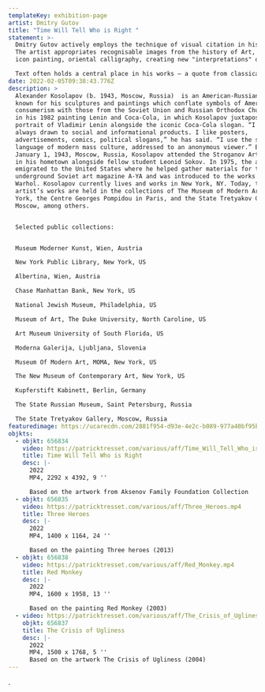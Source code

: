 ```yaml
---
templateKey: exhibition-page
artist: Dmitry Gutov
title: "Time Will Tell Who is Right "
statement: >-
  Dmitry Gutov actively employs the technique of visual citation in his work.
  The artist appropriates recognisable images from the history of Art, Russian
  icon painting, oriental calligraphy, creating new "interpretations" of them.

  Text often holds a central place in his works – a quote from classical literature or a common phrase taken from life resonate and are relevant today.
date: 2022-02-05T09:38:43.776Z
description: >
  Alexander Kosolapov (b. 1943, Moscow, Russia)  is an American-Russian artist
  known for his sculptures and paintings which conflate symbols of American
  consumerism with those from the Soviet Union and Russian Orthodox Church. As
  in his 1982 painting Lenin and Coca-Cola, in which Kosolapov juxtaposed a
  portrait of Vladimir Lenin alongside the iconic Coca-Cola slogan. “I was
  always drawn to social and informational products. I like posters,
  advertisements, comics, political slogans,” he has said. “I use the shared
  language of modern mass culture, addressed to an anonymous viewer.” Born on
  January 1, 1943, Moscow, Russia, Kosolapov attended the Stroganov Art School
  in his hometown alongside fellow student Leonid Sokov. In 1975, the artist
  emigrated to the United States where he helped gather materials for the
  underground Soviet art magazine A-YA and was introduced to the works of Andy
  Warhol. Kosolapov currently lives and works in New York, NY. Today, the
  artist’s works are held in the collections of The Museum of Modern Art in New
  York, the Centre Georges Pompidou in Paris, and the State Tretyakov Gallery in
  Moscow, among others.


  Selected public collections:


  Museum Moderner Kunst, Wien, Austria

  New York Public Library, New York, US

  Albertina, Wien, Austria

  Chase Manhattan Bank, New York, US

  National Jewish Museum, Philadelphia, US

  Museum of Art, The Duke University, North Caroline, US

  Art Museum University of South Florida, US

  Moderna Galerija, Ljubljana, Slovenia

  Museum Of Modern Art, MOMA, New York, US

  The New Museum of Contemporary Art, New York, US

  Kupferstift Kabinett, Berlin, Germany

  The State Russian Museum, Saint Petersburg, Russia

  The State Tretyakov Gallery, Moscow, Russia
featuredimage: https://ucarecdn.com/2881f954-d93e-4e2c-b089-977a40bf95b2/
objkts:
  - objkt: 656834
    video: https://patricktresset.com/various/aff/Time_Will_Tell_Who_is_Right.mp4
    title: Time Will Tell Who is Right
    desc: |-
      2022
      MP4, 2292 x 4392, 9 ''

      Based on the artwork from Aksenov Family Foundation Collection 
  - objkt: 656835
    video: https://patricktresset.com/various/aff/Three_Heroes.mp4
    title: Three Heroes
    desc: |-
      2022
      MP4, 1400 x 1164, 24 ''

      Based on the painting Three heroes (2013)
  - objkt: 656838
    video: https://patricktresset.com/various/aff/Red_Monkey.mp4
    title: Red Monkey
    desc: |-
      2022
      MP4, 1600 x 1958, 13 ''

      Based on the painting Red Monkey (2003)
  - video: https://patricktresset.com/various/aff/The_Crisis_of_Ugliness.mp4
    objkt: 656837
    title: The Crisis of Ugliness
    desc: |-
      2022
      MP4, 1500 x 1768, 5 ''
      Based on the artwork The Crisis of Ugliness (2004)
---
```

.